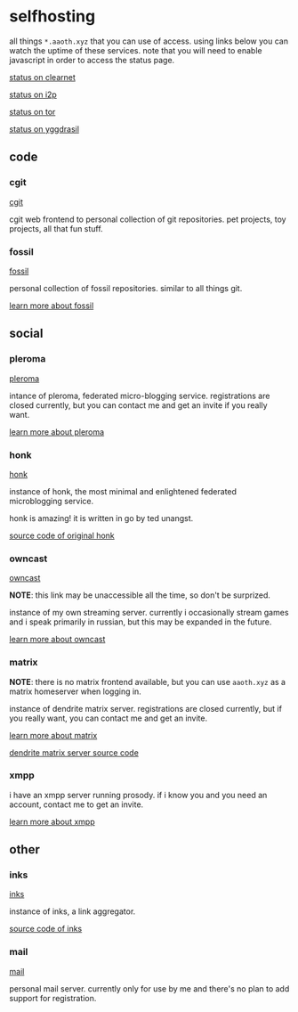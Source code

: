 # selfhosting

all things `*.aaoth.xyz` that you can use of access. using links below you can watch the uptime of these services. note that you will need to enable javascript in order to access the status page.

[status on clearnet](https://aaoth.xyz/status)

[status on i2p](http://d6it2capj2sh32fx76aszsoo24ckd4zqnilondxnrivifcwekkgq.b32.i2p)

[status on tor](http://g7zvtzldhlzp5oeph7pmae56lyjrg57zqm6bnhrkjrmolrbaupicgryd.onion)

[status on yggdrasil](http://[301:cec9:b4fc:5a23::bea4])

## code

### cgit

[cgit](https://git.aaoth.xyz)

cgit web frontend to personal collection of git repositories.
pet projects, toy projects, all that fun stuff.

### fossil

[fossil](https://fsl.aaoth.xyz)

personal collection of fossil repositories. similar to all things git.

[learn more about fossil](https://fossil-scm.org)

## social

### pleroma

[pleroma](https://pleroma.aaoth.xyz)

intance of pleroma, federated micro-blogging service. registrations are closed
currently, but you can contact me and get an invite if you really want.

[learn more about pleroma](https://pleroma.social)

### honk

[honk](https://bloat.aaoth.xyz)

instance of honk, the most minimal and enlightened federated microblogging
service.

honk is amazing! it is written in go by ted unangst.

[source code of original honk](https://humungus.tedunangst.com/r/honk)

### owncast

[owncast](https://owncast.aaoth.xyz)

**NOTE**: this link may be unaccessible all the time, so don't be surprized.

instance of my own streaming server. currently i occasionally stream games
and i speak primarily in russian, but this may be expanded in the future.

[learn more about owncast](https://owncast.online)

### matrix

**NOTE**: there is no matrix frontend available, but you can use `aaoth.xyz`
as a matrix homeserver when logging in.

instance of dendrite matrix server. registrations are closed currently, but
if you really want, you can contact me and get an invite.

[learn more about matrix](https://matrix.org)

[dendrite matrix server source code](https://github.com/matrix-org/dendrite)

### xmpp

i have an xmpp server running prosody. if i know you and you need an account,
contact me to get an invite.

[learn more about xmpp](https://xmpp.org/)

## other

### inks

[inks](https://inks.aaoth.xyz)

instance of inks, a link aggregator.

[source code of inks](https://humungus.tedunangst.com/r/inks)

### mail

[mail](https://mail.aaoth.xyz)

personal mail server. currently only for use by me and there's no plan to add
support for registration.

